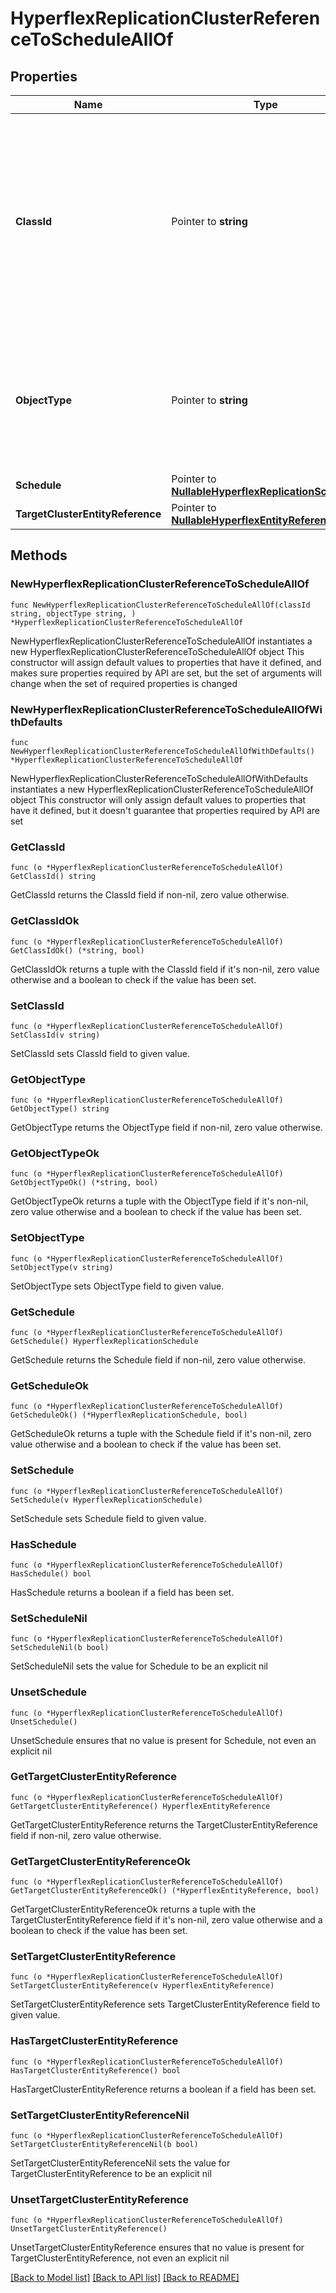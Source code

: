 # HyperflexReplicationClusterReferenceToScheduleAllOf

## Properties

Name | Type | Description | Notes
------------ | ------------- | ------------- | -------------
**ClassId** | Pointer to **string** | The fully-qualified name of the instantiated, concrete type. This property is used as a discriminator to identify the type of the payload when marshaling and unmarshaling data. | [default to "hyperflex.ReplicationClusterReferenceToSchedule"]
**ObjectType** | Pointer to **string** | The fully-qualified name of the instantiated, concrete type. The value should be the same as the &#39;ClassId&#39; property. | [default to "hyperflex.ReplicationClusterReferenceToSchedule"]
**Schedule** | Pointer to [**NullableHyperflexReplicationSchedule**](hyperflex.ReplicationSchedule.md) |  | [optional] 
**TargetClusterEntityReference** | Pointer to [**NullableHyperflexEntityReference**](hyperflex.EntityReference.md) |  | [optional] 

## Methods

### NewHyperflexReplicationClusterReferenceToScheduleAllOf

`func NewHyperflexReplicationClusterReferenceToScheduleAllOf(classId string, objectType string, ) *HyperflexReplicationClusterReferenceToScheduleAllOf`

NewHyperflexReplicationClusterReferenceToScheduleAllOf instantiates a new HyperflexReplicationClusterReferenceToScheduleAllOf object
This constructor will assign default values to properties that have it defined,
and makes sure properties required by API are set, but the set of arguments
will change when the set of required properties is changed

### NewHyperflexReplicationClusterReferenceToScheduleAllOfWithDefaults

`func NewHyperflexReplicationClusterReferenceToScheduleAllOfWithDefaults() *HyperflexReplicationClusterReferenceToScheduleAllOf`

NewHyperflexReplicationClusterReferenceToScheduleAllOfWithDefaults instantiates a new HyperflexReplicationClusterReferenceToScheduleAllOf object
This constructor will only assign default values to properties that have it defined,
but it doesn't guarantee that properties required by API are set

### GetClassId

`func (o *HyperflexReplicationClusterReferenceToScheduleAllOf) GetClassId() string`

GetClassId returns the ClassId field if non-nil, zero value otherwise.

### GetClassIdOk

`func (o *HyperflexReplicationClusterReferenceToScheduleAllOf) GetClassIdOk() (*string, bool)`

GetClassIdOk returns a tuple with the ClassId field if it's non-nil, zero value otherwise
and a boolean to check if the value has been set.

### SetClassId

`func (o *HyperflexReplicationClusterReferenceToScheduleAllOf) SetClassId(v string)`

SetClassId sets ClassId field to given value.


### GetObjectType

`func (o *HyperflexReplicationClusterReferenceToScheduleAllOf) GetObjectType() string`

GetObjectType returns the ObjectType field if non-nil, zero value otherwise.

### GetObjectTypeOk

`func (o *HyperflexReplicationClusterReferenceToScheduleAllOf) GetObjectTypeOk() (*string, bool)`

GetObjectTypeOk returns a tuple with the ObjectType field if it's non-nil, zero value otherwise
and a boolean to check if the value has been set.

### SetObjectType

`func (o *HyperflexReplicationClusterReferenceToScheduleAllOf) SetObjectType(v string)`

SetObjectType sets ObjectType field to given value.


### GetSchedule

`func (o *HyperflexReplicationClusterReferenceToScheduleAllOf) GetSchedule() HyperflexReplicationSchedule`

GetSchedule returns the Schedule field if non-nil, zero value otherwise.

### GetScheduleOk

`func (o *HyperflexReplicationClusterReferenceToScheduleAllOf) GetScheduleOk() (*HyperflexReplicationSchedule, bool)`

GetScheduleOk returns a tuple with the Schedule field if it's non-nil, zero value otherwise
and a boolean to check if the value has been set.

### SetSchedule

`func (o *HyperflexReplicationClusterReferenceToScheduleAllOf) SetSchedule(v HyperflexReplicationSchedule)`

SetSchedule sets Schedule field to given value.

### HasSchedule

`func (o *HyperflexReplicationClusterReferenceToScheduleAllOf) HasSchedule() bool`

HasSchedule returns a boolean if a field has been set.

### SetScheduleNil

`func (o *HyperflexReplicationClusterReferenceToScheduleAllOf) SetScheduleNil(b bool)`

 SetScheduleNil sets the value for Schedule to be an explicit nil

### UnsetSchedule
`func (o *HyperflexReplicationClusterReferenceToScheduleAllOf) UnsetSchedule()`

UnsetSchedule ensures that no value is present for Schedule, not even an explicit nil
### GetTargetClusterEntityReference

`func (o *HyperflexReplicationClusterReferenceToScheduleAllOf) GetTargetClusterEntityReference() HyperflexEntityReference`

GetTargetClusterEntityReference returns the TargetClusterEntityReference field if non-nil, zero value otherwise.

### GetTargetClusterEntityReferenceOk

`func (o *HyperflexReplicationClusterReferenceToScheduleAllOf) GetTargetClusterEntityReferenceOk() (*HyperflexEntityReference, bool)`

GetTargetClusterEntityReferenceOk returns a tuple with the TargetClusterEntityReference field if it's non-nil, zero value otherwise
and a boolean to check if the value has been set.

### SetTargetClusterEntityReference

`func (o *HyperflexReplicationClusterReferenceToScheduleAllOf) SetTargetClusterEntityReference(v HyperflexEntityReference)`

SetTargetClusterEntityReference sets TargetClusterEntityReference field to given value.

### HasTargetClusterEntityReference

`func (o *HyperflexReplicationClusterReferenceToScheduleAllOf) HasTargetClusterEntityReference() bool`

HasTargetClusterEntityReference returns a boolean if a field has been set.

### SetTargetClusterEntityReferenceNil

`func (o *HyperflexReplicationClusterReferenceToScheduleAllOf) SetTargetClusterEntityReferenceNil(b bool)`

 SetTargetClusterEntityReferenceNil sets the value for TargetClusterEntityReference to be an explicit nil

### UnsetTargetClusterEntityReference
`func (o *HyperflexReplicationClusterReferenceToScheduleAllOf) UnsetTargetClusterEntityReference()`

UnsetTargetClusterEntityReference ensures that no value is present for TargetClusterEntityReference, not even an explicit nil

[[Back to Model list]](../README.md#documentation-for-models) [[Back to API list]](../README.md#documentation-for-api-endpoints) [[Back to README]](../README.md)


